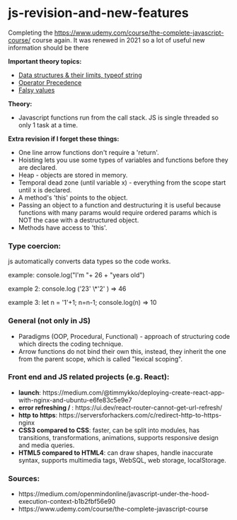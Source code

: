 # js-revision-and-new-features

Completing the https://www.udemy.com/course/the-complete-javascript-course/ course again. It was renewed in 2021 so a lot of useful new information should be there

<b>Important theory topics:</b>

<ul>
    <li>
        <a href="https://developer.mozilla.org/en-US/docs/Web/JavaScript/Data_structures">Data structures & their limits, typeof string</a>
    </li>
    <li>
        <a href="https://developer.mozilla.org/en-US/docs/Web/JavaScript/Reference/Operators/Operator_Precedence">Operator Precedence</a>
    </li>
    <li>
        <a href="https://developer.mozilla.org/en-US/docs/Glossary/Falsy">Falsy values</a>
    </li>
</ul>

<b>Theory:</b>

<ul>
    <li>
        Javascript functions run from the call stack. JS is single threaded so only 1 task at a time.
    </li>
</ul>

<b>Extra revision if I forget these things:</b>

<ul>
    <li>
    One line arrow functions don't require a 'return'.
    </li>
    <li>
        Hoisting lets you use some types of variables and functions before they are declared.
    </li>
        <li>
        Heap - objects are stored in memory.
    </li>
    <li>
        Temporal dead zone (until variable x) - everything from the scope start until x is declared.
    </li>
    <li>
        A method's 'this' points to the object.
    </li>
        <li>
    Passing an object to a function and destructuring it is useful because functions with many params would require ordered params which is NOT the case with a destructured object.
    </li>
        <li>
        Methods have access to 'this'.
    </li>
</ul>

<h3>Type coercion:</h3>
<p>js automatically converts data types so the code works.</p>
<p>example: console.log("I'm "+ 26 + "years old")</p>
<p>example 2: console.log ('23' \*'2' ) => 46</p>
<p>example 3: let n = '1'+1; n=n-1; console.log(n) => 10</p>

<h3>General (not only in JS)</h3>
<ul>
    <li>Paradigms (OOP, Procedural, Functional) - approach of structuring code which directs the coding technique.</li>
    <li>Arrow functions do not bind their own this, instead, they inherit the one from the parent scope, which is called "lexical scoping".</li>
</ul>

<h3>Front end and JS related projects (e.g. React):</h3>
<ul>
<li>
<strong>launch</strong>: https://medium.com/@timmykko/deploying-create-react-app-with-nginx-and-ubuntu-e6fe83c5e9e7
</li>
<li><strong>error refreshing / </strong>: https://ui.dev/react-router-cannot-get-url-refresh/
</li>
<li><strong>http to https</strong>: https://serversforhackers.com/c/redirect-http-to-https-nginx
</li>
<li><strong>CSS3 compared to CSS</strong>: faster, can be split into modules, has transitions, transformations, animations, supports responsive design and media queries.
</li>
<li><strong>HTML5 compared to HTML4</strong>: can draw shapes, handle inaccurate syntax, supports multimedia tags, WebSQL, web storage, localStorage.
</li>
</ul>

<h3>Sources:</h3>
<ul>
    <li>https://medium.com/openmindonline/javascript-under-the-hood-execution-context-b1b2fbf56e90</li>
    <li>https://www.udemy.com/course/the-complete-javascript-course</li>
    </ul>
